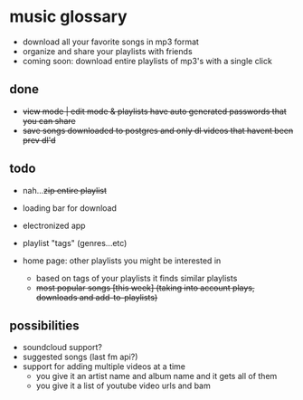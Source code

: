 # music glossary

- download all your favorite songs in mp3 format
- organize and share your playlists with friends
- coming soon: download entire playlists of mp3's with a single click


## done

- ~~view mode | edit mode & playlists have auto generated passwords that you can share~~
- ~~save songs downloaded to postgres and only dl videos that havent been prev dl'd~~

## todo

- nah...~~zip entire playlist~~
- loading bar for download
- electronized app
- playlist "tags" (genres...etc)

- home page: other playlists you might be interested in
  - based on tags of your playlists it finds similar playlists
  - ~~most popular songs [this week] (taking into account plays, downloads and add-to-playlists)~~

## possibilities


- soundcloud support?
- suggested songs (last fm api?)
- support for adding multiple videos at a time
    - you give it an artist name and album name and it gets all of them
    - you give it a list of youtube video urls and bam
